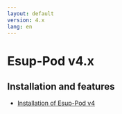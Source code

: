 ```yaml
---
layout: default
version: 4.x
lang: en
---
```


# Esup-Pod v4.x

## Installation and features

* [Installation of Esup-Pod v4](installation/index_en)
